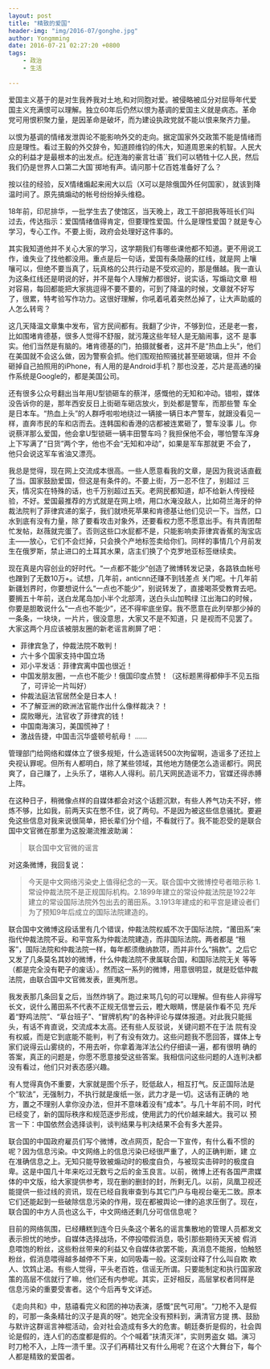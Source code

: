 ```yaml
---
layout: post 
title: "精致的爱国"
header-img: "img/2016-07/gonghe.jpg"
author: Yongmming
date: 2016-07-21 02:27:20 +0800
tags: 
    - 政治
    - 生活
      
---
```


爱国主义基于的是对生我养我对土地,和对同胞对爱。被侵略被瓜分对屈辱年代爱国主义充满恨可以理解。独立60年后仍然以恨为基调的爱国主义就是病态。革命党可用恨积聚力量，是因革命是破坏，而为建设执政党就不能以恨来聚齐力量。

以恨为基调的情绪发泄舆论不能影响外交的走向。据定国家外交政策不能是情绪而应是理性。看过王毅的外交辞令，知道顾维钧的伟大，知道周恩来的机智。人民大众的利益才是最根本的出发点。纪连海的豪言壮语``我们可以牺牲十亿人民，然后我们仍是世界人口第二大国`掷地有声。请问那十亿百姓准备好了么？

按以往的经验，反X情绪煽起来闹大以后（X可以是除俄国外任何国家），就该到降温时间了。原先搞煽动的帐号纷纷掉头维稳。

18年前，印尼排华，一批学生去了使馆区，当天晚上，政工干部把我等班长们叫过去，传达指示：爱国情绪值得肯定，但要理性爱国。什么是理性爱国？就是专心学习，专心工作。不要上街，政府会处理好这件事的。

其实我知道他并不关心大家的学习，这学期我们有哪些课他都不知道。更不用说工作，谁失业了找他都没用。重点是后一句话，爱国有条隐蔽的红线，就是网 上嚷嚷可以，但绝不要当真了，玩真格的公共行动是不受欢迎的，那是僭越。我一直认为这条红线还是明说的好，并不是每个人理解力都很好，说实话，写煽动文章 相对容易，每回都能把大家挑逗得不要不要的，可到了降温的时候，文章就不好写了，很累，特考验写作功力。这很好理解，你吼着吼着突然怂掉了，让大声助威的 人怎么转弯？

这几天降温文章集中发布，官方民间都有。我翻了少许，不够到位，还是老一套，比如围堵肯德基，很多人觉得不舒服，就污蔑这些年轻人是无脑闹事，这不 是事实。他们当然是有脑的。堵肯德基的门，拍摄就餐者，这并不是“热血上头”，他们在美国就不会这么做，因为警察会抓。他们围观拍照骚扰甚至砸玻璃，但并 不会砸掉自己拍照用的iPhone，有人用的是Android手机？那也没差，芯片是高通的操作系统是Google的，都是美国公司。

还有很多公众号翻出当年用U型锁砸车的蔡洋，感慨他的无知和冲动。错啦，媒体没告诉你的是，那年西安反日上街砸车砸店放火，到处都是警车，而那些警 车全是日本车。“热血上头”的人群呼啦啦地绕过一辆接一辆日本产警车，就跟没看见一样，直奔市民的车和店而去。连韩国和香港的店都被连累砸了，警车没事 儿。你说蔡洋那么爱国，他会拿U型锁砸一辆丰田警车吗？我担保他不会，哪怕警车浑身上下写满了“日货”两个字，他也不会“无知和冲动”，如果是军车那就更 不会了，他只会说这军车省油又漂亮。

我总是觉得，现在网上交流成本很高。一些人愿意看我的文章，是因为我说话直截了当。国家鼓励爱国，但这是有条件的。不要上街，万一忍不住了，别超过 三天，情况实在特殊的话，也千万别超过五天。老网民都知道，却不给新人传授经验，不好。爱国最推荐的方式就是在网上喷，用口水淹没敌人，比如荷兰海牙的仲 裁法院判了菲律宾递的案子，我们就喷死苹果和肯德基让他们见识一下。当然，口水到底有没有力量，除了要看攻击对象外，还要看权力愿不愿意出手。有共青团帮 忙发帖，赵薇就完蛋了。否则这些口水屁都不是，只能影响卖菲律宾香蕉的淘宝店主——放心，它们不会烂掉，只会换个产地标签卖给你们。同样的事情几个月前发 生在俄罗斯，禁止进口的土耳其水果，店主们换了个克罗地亚标签继续卖。

现在真是内容创业的好时代。“一点都不能少”创造了微博转发记录，各路铁血帐号也蹭到了无数10万+。试想，几年前，anticnn还赚不到钱差点 关门呢。十几年前新疆划界时，你要想说什么“一点也不能少”，别说转发了，直接喝茶受教育去吧。要搁五十年前，送白龙尾岛加小半个北部湾，送白头山加鸭绿 江出海口的时候，你要是胆敢说什么“一点也不能少”，还不得牢底坐穿。我不愿意在此列举那少掉的一条条，一块块，一片片，很没意思，大家又不是不知道，只 是视而不见罢了。
大家这两个月应该被朋友圈的新老谣言刷屏了吧：
- 菲律宾急了，仲裁法院不敢判！
- 六十多个国家支持中国立场
- 邓小平发话：菲律宾离中国也很近！
- 中国发朋友圈，一点也不能少！俄国印度点赞！（这标题黑得都伸手不见五指了，可评论一片叫好）
- 仲裁法庭法官居然全是日本人！
- 不了解亚洲的欧洲法官能作出什么像样裁决？！
- 腐败曝光，法官收了菲律宾的钱！
- 中国南海演习，美国慌神了！
- 激战告捷，中国击沉华盛顿号航母！
......

管理部门给网络和媒体立了很多规矩，什么造谣转500次拘留啊，造谣多了还拉上央视认罪呢。但所有人都明白，除了某些领域，其他地方随便怎么造谣都行。网民爽了，自己赚了，上头乐了，堪称人人得利。前几天网民造谣不力，官媒还得赤膊上阵。

在这种日子，稍微像点样的自媒体都会对这个话题沉默，有些人养气功夫不好，修炼不够，比如我，前两天实在憋不住，说了两句。不是因为被这些信息骚扰。要避免这些信息对我来说很简单，把长辈们分个组，不看就行了。我不能忍受的是联合国中文官微在那里为这股潮流推波助澜：
>联合国中文官微的谣言

对这条微博，我回复说：

>今天是中文网络污染史上值得纪念的一天。联合国中文微博控号者暗示称 1.常设仲裁法院不是正规国际机构。2.1899年建立的常设仲裁法院是1922年建立的常设国际法院外包出去的莆田系。3.1913年建成的和平宫是建设者们为了预知9年后成立的国际法院建造的。

联合国中文微博这段话里有几个错误，仲裁法院权威不次于国际法院，“莆田系”来指代仲裁法院不妥。和平宫系为仲裁法院建造，而非国际法院。两者都是 “租客”，国际法院和仲裁法院一样，每年都须缴纳款项，而并非什么“捐款”。之后它又发了几条莫名其妙的微博，什么仲裁法院不隶属联合国，和国际法院无关 等等（都是完全没有靶子的废话）。然而这一系列的微博，用意很明显，就是贬低仲裁法院，由联合国中文官微发表，匪夷所思。

我发表那几条回复之后，当然炸锅了。跑过来骂几句的可以理解。但有些人非得写长文，说什么莆田系不代表不正规无信誉云云，瞪大眼睛，愣是装作看不见 充斥着“野鸡法院”、“草台班子”、“冒牌机构”的各种评论与媒体报道。对此我只能摇头，有话不肯直说，交流成本太高。还有些人反驳说，关键问题不在于法 院有没有权威，而是它到底能不能判，判了有没有效力。这些问题我不愿回答，媒体上专家们说得云山雾绕的，不用去听，你拿着海洋法公约仔细读一遍，都有很明 确的答案，真正的问题是，你愿不愿意接受这些答案。我相信问这些问题的人连判决都没有看过，他们只对表态感兴趣。

有人觉得真伪不重要，大家就是图个乐子，贬低敌人，相互打气。反正国际法是个“软法”，无强制力，不执行就是废纸一张，武力才是一切。这话有正确的 地方，置之不理别人拿你没办法，但并不意味着没有“成本”。与几十年前不同，时代已经变了，新的国际秩序和规范逐步形成，使用武力的代价越来越大。我可以 预言一下：中国依然会选择谈判，谈判结果与判决结果不会有多大差异。

联合国的中国政府雇员们写个微博，改点网页，配合一下宣传，有什么看不惯的呢？因为信息污染。中文网络上的信息污染已经很严重了，人的正确判断，建 立在准确信息之上。无知只能导致被煽动时的极度自负，与被现实击碎时的极度自卑。这是中国几十年来吃过无数亏之后的金玉良言。以前，微博上还有各国严肃媒 体的中文版，给大家提供参考，现在删的删封的封，所剩无几。以前，凤凰卫视还能提供一些过线的资讯，现在已经自我审查到与其它门户与电视台毫无二致。原本 它们还能起到一些破除信息污染的作用，现在都被舆论一律的追求压倒了。现在，联合国的中方人员也这么干，中文网络还剩几分可信信息呢？

目前的网络氛围，已经糟糕到连今日头条这个著名的谣言集散地的管理人员都发文表示担忧的地步。自媒体选择战场，不停投喂假消息，吸引那些期待天天被 假消息喂饱的粉丝，这些粉丝带来的利益又令自媒体欲罢不能，真消息不能报，怕触怒粉丝，假消息喂得越多越停不下来，如同吸毒一般。这深刻诠释了什么叫自欺 欺人、饮鸩止渴。有些人觉得，平头老百姓，信谣无所谓。只要能制定和执行国家政策的高层不信就行了嘛，他们还有内参呢。其实，正好相反，高层掌权者同样是 信息污染的重要受害者。这个今后再专文详述。

《走向共和》中，慈禧看完义和团的神功表演，感慨“民气可用”。“刀枪不入是假的，可那一条条精壮的汉子是真的呀”。她完全没有预料到，满清官方提 携、鼓励与默许这群谣言神棍活动，会对社会造成有多大的危害。朝廷奏折是假的，社会舆论是假的，连人们的态度都是假的。个个喊着“扶清灭洋”，实则男盗女 娼。演习时刀枪不入，上阵一溃千里。汉子们再精壮又有什么用呢？在这个大舞台下，每个人都是精致的爱国者。

